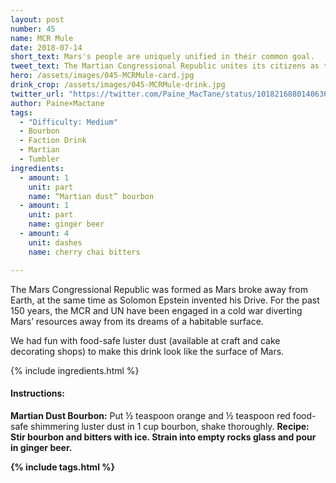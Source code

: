 ```yaml
---
layout: post
number: 45
name: MCR Mule
date: 2018-07-14
short_text: Mars's people are uniquely unified in their common goal. 
tweet_text: The Martian Congressional Republic unites its citizens as they work toward their ambitious goal of a Mars with air and water.
hero: /assets/images/045-MCRMule-card.jpg
drink_crop: /assets/images/045-MCRMule-drink.jpg
twitter_url: "https://twitter.com/Paine_MacTane/status/1018216880140636161"
author: Paine×Mactane
tags: 
  - "Difficulty: Medium"
  - Bourbon
  - Faction Drink
  - Martian
  - Tumbler
ingredients:
  - amount: 1
    unit: part
    name: “Martian dust” bourbon
  - amount: 1
    unit: part
    name: ginger beer
  - amount: 4
    unit: dashes
    name: cherry chai bitters

---
```


The Mars Congressional Republic was formed as Mars broke away from Earth, at the same time as Solomon Epstein invented his Drive. For the past 150 years, the MCR and UN have been engaged in a cold war diverting Mars’ resources away from its dreams of a habitable surface.

We had fun with food-safe luster dust (available at craft and cake decorating shops) to make this drink look like the surface of Mars. 

{% include ingredients.html %}

#### Instructions:

<strong>Martian Dust Bourbon:</strong> Put ½ teaspoon orange and ½ teaspoon red food-safe shimmering luster dust in 1 cup bourbon, shake thoroughly.
<strong>Recipe:<strong> Stir bourbon and bitters with ice. Strain into empty rocks glass and pour in ginger beer.

{% include tags.html %}
